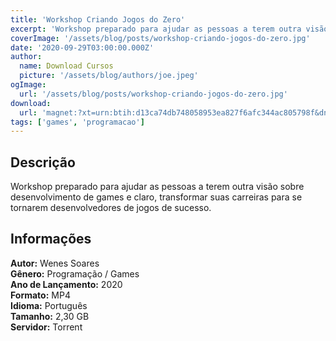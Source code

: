 ```yaml
---
title: 'Workshop Criando Jogos do Zero'
excerpt: 'Workshop preparado para ajudar as pessoas a terem outra visão sobre desenvolvimento de games e claro, transformar suas carreiras para se tornarem desenvolvedores de jogos de sucesso. Informações   Autor:  Wenes Soares   Gênero:  Programação / Games<b'
coverImage: '/assets/blog/posts/workshop-criando-jogos-do-zero.jpg'
date: '2020-09-29T03:00:00.000Z'
author:
  name: Download Cursos
  picture: '/assets/blog/authors/joe.jpeg'
ogImage:
  url: '/assets/blog/posts/workshop-criando-jogos-do-zero.jpg'
download:
  url: 'magnet:?xt=urn:btih:d13ca74db748058953ea827f6afc344ac805798f&dn=Workshop%20Criando%20Jogos%20do%20Zero&tr=udp%3a%2f%2ftracker.openbittorrent.com%3a1337%2fannounce&tr=udp%3a%2f%2ftracker.opentrackr.org%3a1337%2fannounce'
tags: ['games', 'programacao']
---
```

<h2>Descrição</h2>
<p>Workshop preparado para ajudar as pessoas a terem outra visão sobre desenvolvimento de games e claro, transformar suas carreiras para se tornarem desenvolvedores de jogos de sucesso.</p><h2>Informações</h2><p><strong>Autor:</strong> Wenes Soares<br/> <strong>Gênero:</strong> Programação / Games<br/> <strong>Ano de Lançamento:</strong> 2020<br/> <strong>Formato:</strong> MP4<br/> <strong>Idioma:</strong> Português<br/> <strong>Tamanho:</strong> 2,30 GB<br/> <strong>Servidor:</strong> Torrent</p>